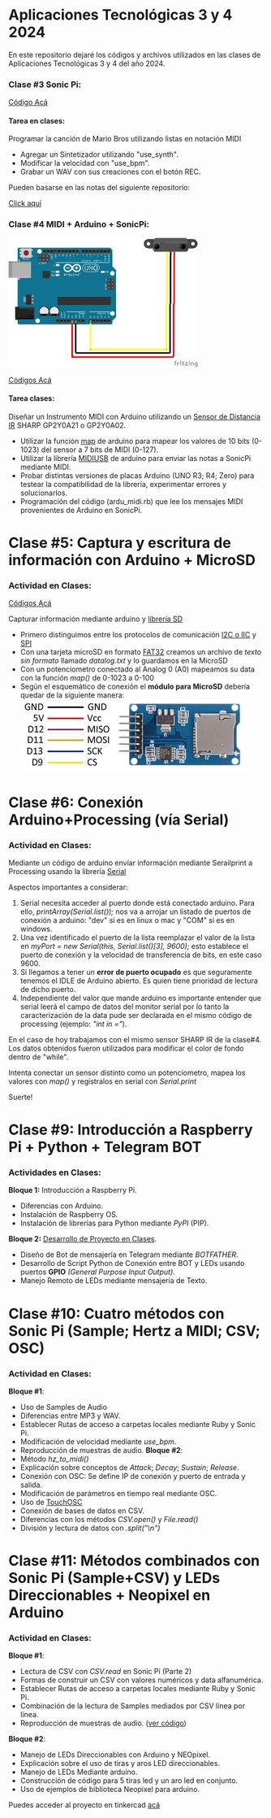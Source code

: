 # Aplicaciones Tecnológicas 3 y 4 2024

En este repositorio dejaré los códigos y archivos utilizados en las clases de Aplicaciones Tecnológicas 3 y 4 del año 2024.

### Clase #3 Sonic Pi:

[Código Acá ](clase_3/README.md)

#### Tarea en clases: 

Programar la canción de Mario Bros utilizando listas en notación MIDI
  - Agregar un Sintetizador utilizando "use_synth".
  - Modificar la velocidad con "use_bpm".
  - Grabar un WAV con sus creaciones con el botón REC.

Pueden basarse en las notas del siguiente repositorio:

[Click aquí](https://gist.github.com/CodyJung/2315618)

### Clase #4 MIDI + Arduino + SonicPi:

![Esquemático](Sharp_2Y0A21.png)

[Códigos Acá ](clase_4/README.md)

#### Tarea clases:

Diseñar un Instrumento MIDI con Arduino utilizando un [Sensor de Distancia IR](https://naylampmechatronics.com/blog/55_tutorial-sensor-de-distancia-sharp.html) SHARP GP2Y0A21 o GP2Y0A02.
  - Utilizar la función [map](https://www.arduino.cc/reference/en/language/functions/math/map/) de arduino para mapear los valores de 10 bits (0-1023) del sensor a 7 bits de MIDI (0-127).
  - Utilizar la librería [MIDIUSB](https://www.arduino.cc/reference/en/libraries/midiusb/) de arduino para enviar las notas a SonicPi mediante MIDI.
  - Probar distintas versiones de placas Arduino (UNO R3; R4; Zero) para testear la compatibilidad de la librería, experimentar errores y solucionarlos.
  - Programación del código (ardu_midi.rb) que lee los mensajes MIDI provenientes de Arduino en SonicPi.


# Clase #5: Captura y escritura de información con Arduino + MicroSD

### Actividad en Clases:

[Códigos Acá ](clase_5/README.md)

Capturar información mediante arduino y [librería SD](https://www.arduino.cc/reference/en/libraries/sd/)
  - Primero distinguimos entre los protocolos de comunicación [I2C o IIC](https://aprendiendoarduino.wordpress.com/2017/07/09/i2c/) y [SPI](https://es.wikipedia.org/wiki/Serial_Peripheral_Interface)
  - Con una tarjeta microSD en formato [FAT32](https://es.wikipedia.org/wiki/Tabla_de_asignación_de_archivos) creamos un archivo de *texto sin formato* llamado *datalog.txt* y lo guardamos en la MicroSD
  - Con un potenciometro conectado al Analog 0 (A0) mapeamos su data con la función *map()* de 0-1023 a 0-100
  - Según el esquemático de conexión el **módulo para MicroSD** debería quedar de la siguiente manera:
    ![esquema de conexión módulo MicroSD](clase_5/arduino-micro-sd-esquema.png) 

# Clase #6: Conexión Arduino+Processing (vía Serial)

### Actividad en Clases:
Mediante un código de arduino envíar información mediante Serailprint a Processing usando la librería [Serial](https://processing.org/reference/libraries/serial/index.html)

Aspectos importantes a considerar:
1. Serial necesita acceder al puerto donde está conectado arduino. Para ello, *printArray(Serial.list());* nos va a arrojar un listado de puertos de conexión a arduino: "dev" si es en linux o mac y "COM" si es en windows.
2. Una vez identificado el puerto de la lista reemplazar el valor de la lista en *myPort = new Serial(this, Serial.list()[3], 9600);* esto establece el puerto de conexión y la velocidad de transferencia de bits, en este caso 9600.
3. Si llegamos a tener un **error de puerto ocupado** es que seguramente tenemos el IDLE de Arduino abierto. Es quien tiene prioridad de lectura de dicho puerto.
4. Independiente del valor que mande arduino es importante entender que serial leerá el campo de datos del monitor serial por lo tanto la caracterización de la data pude ser declarada en el mismo código de processing (ejemplo: *"int in ="*).

En el caso de hoy trabajamos con el mismo sensor SHARP IR de la clase#4. Los datos obtenidos fueron utilizados para modificar el color de fondo dentro de "while".

Intenta conectar un sensor distinto como un potenciometro, mapea los valores con *map()* y registralos en serial con *Serial.print*

Suerte!

# Clase #9: Introducción a Raspberry Pi + Python + Telegram BOT

### Actividades en Clases:
**Bloque 1:** Introducción a Raspberry Pi.
- Diferencias con Arduino.
- Instalación de Raspberry OS.
- Instalación de librerías para Python mediante *PyPI* (PIP).
  
**Bloque 2:** [Desarrollo de Proyecto en Clases](clase_9/README.md).
- Diseño de Bot de mensajería en Telegram mediante *BOTFATHER*.
- Desarrollo de Script Python de Conexión entre BOT y LEDs usando puertos **GPIO** *(General Purpose Input Output)*.
- Manejo Remoto de LEDs mediante mensajería de Texto.

# Clase #10: Cuatro métodos con Sonic Pi (Sample; Hertz a MIDI; CSV; OSC)

### Actividad en Clases:
**Bloque #1**:
- Uso de Samples de Audio
- Diferencias entre MP3 y WAV.
- Establecer Rutas de acceso a carpetas locales mediante Ruby y Sonic Pi.
- Modificación de velocidad mediante *use_bpm*.
- Reproducción de muestras de audio.
**Bloque #2**:
- Método *hz_to_midi()*
- Explicación sobre conceptos de *Attack*; *Decay*; *Sustain*; *Release*.
- Conexión con OSC: Se define IP de conexión y puerto de entrada y salida.
- Modificación de parámetros en tiempo real mediante OSC.
- Uso de [TouchOSC](https://hexler.net/touchosc-mk1)
- Conexión de bases de datos en CSV.
- Diferencias con los métodos *CSV.open()* y *File.read()*
- División y lectura de datos con *.split("\n")*

# Clase #11: Métodos combinados con Sonic Pi (Sample+CSV) y LEDs Direccionables + Neopixel en Arduino

### Actividad en Clases:
**Bloque #1**:
- Lectura de CSV con *CSV.read* en Sonic Pi (Parte 2)
- Formas de construir un CSV con valores numéricos y data alfanumérica.
- Establecer Rutas de acceso a carpetas locales mediante Ruby y Sonic Pi.
- Combinación de la lectura de Samples mediados por CSV línea por línea.
- Reproducción de muestras de audio. ([ver código](clase_11/sample_csv.rb))

**Bloque #2**:
- Manejo de LEDs Direccionables con Arduino y NEOpixel.
- Explicación sobre el uso de tiras y aros LED direccionables.
- Manejo de LEDs Mediante arduino.
- Construcción de código para 5 tiras led y un aro led en conjunto.
- Uso de ejemplos de biblioteca Neopixel para arduino.

Puedes acceder al proyecto en tinkercad [acá](https://www.tinkercad.com/things/cyYBmnOAEq0-shiny-stantia)
